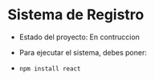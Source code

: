 <h1>Sistema de Registro</h1>

- Estado del proyecto: En contruccion

- Para ejecutar el sistema, debes poner:

- ```npm install react```
